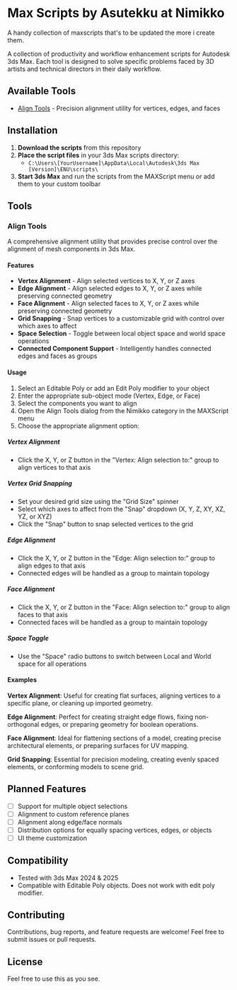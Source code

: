 # Max Scripts by Asutekku at Nimikko

A handy collection of maxscripts that's to be updated the more i create them.

A collection of productivity and workflow enhancement scripts for Autodesk 3ds Max. Each tool is designed to solve specific problems faced by 3D artists and technical directors in their daily workflow.

## Available Tools

- [Align Tools](#align-tools) - Precision alignment utility for vertices, edges, and faces

## Installation

1. **Download the scripts** from this repository
2. **Place the script files** in your 3ds Max scripts directory:
   - `C:\Users\[YourUsername]\AppData\Local\Autodesk\3ds Max [Version]\ENU\scripts\`
3. **Start 3ds Max** and run the scripts from the MAXScript menu or add them to your custom toolbar

## Tools

### Align Tools

A comprehensive alignment utility that provides precise control over the alignment of mesh components in 3ds Max.

#### Features

- **Vertex Alignment** - Align selected vertices to X, Y, or Z axes
- **Edge Alignment** - Align selected edges to X, Y, or Z axes while preserving connected geometry
- **Face Alignment** - Align selected faces to X, Y, or Z axes while preserving connected geometry
- **Grid Snapping** - Snap vertices to a customizable grid with control over which axes to affect
- **Space Selection** - Toggle between local object space and world space operations
- **Connected Component Support** - Intelligently handles connected edges and faces as groups

#### Usage

1. Select an Editable Poly or add an Edit Poly modifier to your object
2. Enter the appropriate sub-object mode (Vertex, Edge, or Face)
3. Select the components you want to align
4. Open the Align Tools dialog from the Nimikko category in the MAXScript menu
5. Choose the appropriate alignment option:

##### Vertex Alignment
- Click the X, Y, or Z button in the "Vertex: Align selection to:" group to align vertices to that axis

##### Vertex Grid Snapping
- Set your desired grid size using the "Grid Size" spinner
- Select which axes to affect from the "Snap" dropdown (X, Y, Z, XY, XZ, YZ, or XYZ)
- Click the "Snap" button to snap selected vertices to the grid

##### Edge Alignment
- Click the X, Y, or Z button in the "Edge: Align selection to:" group to align edges to that axis
- Connected edges will be handled as a group to maintain topology

##### Face Alignment
- Click the X, Y, or Z button in the "Face: Align selection to:" group to align faces to that axis
- Connected faces will be handled as a group to maintain topology

##### Space Toggle
- Use the "Space" radio buttons to switch between Local and World space for all operations

#### Examples

**Vertex Alignment**: Useful for creating flat surfaces, aligning vertices to a specific plane, or cleaning up imported geometry.

**Edge Alignment**: Perfect for creating straight edge flows, fixing non-orthogonal edges, or preparing geometry for boolean operations.

**Face Alignment**: Ideal for flattening sections of a model, creating precise architectural elements, or preparing surfaces for UV mapping.

**Grid Snapping**: Essential for precision modeling, creating evenly spaced elements, or conforming models to scene grid.

## Planned Features

- [ ] Support for multiple object selections
- [ ] Alignment to custom reference planes
- [ ] Alignment along edge/face normals
- [ ] Distribution options for equally spacing vertices, edges, or objects
- [ ] UI theme customization

## Compatibility

- Tested with 3ds Max 2024 & 2025
- Compatible with Editable Poly objects. Does not work with edit poly modifier.

## Contributing

Contributions, bug reports, and feature requests are welcome! Feel free to submit issues or pull requests.

## License

Feel free to use this as you see.
